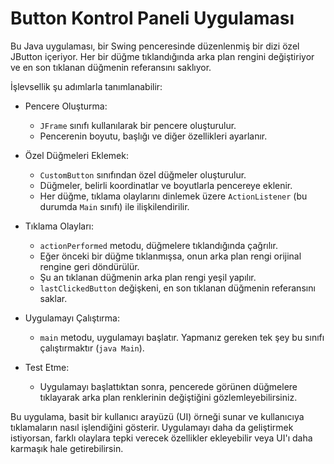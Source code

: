 # Button Kontrol Paneli Uygulaması

Bu Java uygulaması, bir Swing penceresinde düzenlenmiş bir dizi özel JButton içeriyor. Her bir düğme tıklandığında arka plan rengini değiştiriyor ve en son tıklanan düğmenin referansını saklıyor.

İşlevsellik şu adımlarla tanımlanabilir:

* Pencere Oluşturma:
   - `JFrame` sınıfı kullanılarak bir pencere oluşturulur.
   - Pencerenin boyutu, başlığı ve diğer özellikleri ayarlanır.

* Özel Düğmeleri Eklemek:
   - `CustomButton` sınıfından özel düğmeler oluşturulur.
   - Düğmeler, belirli koordinatlar ve boyutlarla pencereye eklenir.
   - Her düğme, tıklama olaylarını dinlemek üzere `ActionListener` (bu durumda `Main` sınıfı) ile ilişkilendirilir.

* Tıklama Olayları:
   - `actionPerformed` metodu, düğmelere tıklandığında çağrılır.
   - Eğer önceki bir düğme tıklanmışsa, onun arka plan rengi orijinal rengine geri döndürülür.
   - Şu an tıklanan düğmenin arka plan rengi yeşil yapılır.
   - `lastClickedButton` değişkeni, en son tıklanan düğmenin referansını saklar.

* Uygulamayı Çalıştırma:
   - `main` metodu, uygulamayı başlatır. Yapmanız gereken tek şey bu sınıfı çalıştırmaktır (`java Main`).

* Test Etme:
   - Uygulamayı başlattıktan sonra, pencerede görünen düğmelere tıklayarak arka plan renklerinin değiştiğini gözlemleyebilirsiniz.

Bu uygulama, basit bir kullanıcı arayüzü (UI) örneği sunar ve kullanıcıya tıklamaların nasıl işlendiğini gösterir. Uygulamayı daha da geliştirmek istiyorsan, farklı olaylara tepki verecek özellikler ekleyebilir veya UI'ı daha karmaşık hale getirebilirsin.

